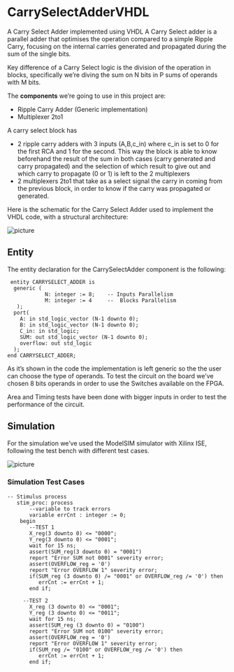 # CarrySelectAdderVHDL
A Carry Select Adder implemented using VHDL
A Carry Select adder is a parallel adder that optimises the operation compared to a simple Ripple Carry, focusing on the internal carries generated and propagated during the sum of the single bits. 

Key difference of a Carry Select logic is the division of the operation in blocks, specifically we’re diving the sum on N bits in P sums of operands with M bits. 

The **components** we’re going to use in this project are:
* Ripple Carry Adder (Generic implementation)
* Multiplexer 2to1

A carry select block has 
* 2 ripple carry adders with 3 inputs (A,B,c_in) where c_in is set to 0 for the first RCA and 1 for the second. This way the block is able to know beforehand the result of the sum in both cases (carry generated and carry propagated) and the selection of which result to give out and which carry to propagate (0 or 1) is left to the 2 multiplexers
* 2 multiplexers 2to1 that take as a select  signal the carry in coming from the previous block, in order to know if the carry was propagated or generated. 

Here is the schematic for the Carry Select Adder used to implement the VHDL code, with a structural architecture:

![picture](https://preview.ibb.co/iHsrrH/rtl.png)

## Entity
The entity declaration for the CarrySelectAdder component is the following:
```
 entity CARRYSELECT_ADDER is
  generic (
  			N: integer := 8; 	-- Inputs Parallelism
  			M: integer := 4 	--  Blocks Parallelism
   );
  port(
    A: in std_logic_vector (N-1 downto 0);
    B: in std_logic_vector (N-1 downto 0);
    C_in: in std_logic;
    SUM: out std_logic_vector (N-1 downto 0);
    overflow: out std_logic
  );
end CARRYSELECT_ADDER;
```
As it’s shown in the code the implementation is left generic so the the user can choose the type of operands. To test the circuit on the board we’ve chosen 8 bits operands in order to use the Switches available on the FPGA. 

Area and Timing tests have been done with bigger inputs in order to test the performance of the circuit. 


## Simulation
For the simulation we’ve used the ModelSIM simulator with Xilinx ISE, following the test bench with different test cases.

![picture](https://preview.ibb.co/efopBH/testbench.png)

### Simulation Test Cases
```
-- Stimulus process
   stim_proc: process
       --variable to track errors
       variable errCnt : integer := 0;
    begin
       --TEST 1
       X_reg(3 downto 0) <= "0000";
       Y_reg(3 downto 0) <= "0001";
       wait for 15 ns;
       assert(SUM_reg(3 downto 0) = "0001")
       report "Error SUM not 0001" severity error;
       assert(OVERFLOW_reg = '0')
       report "Error OVERFLOW 1" severity error;
       if(SUM_reg (3 downto 0) /= "0001" or OVERFLOW_reg /= '0') then
          errCnt := errCnt + 1;
       end if;

   	 --TEST 2
       X_reg (3 downto 0) <= "0001";
       Y_reg (3 downto 0) <= "0011";
       wait for 15 ns;
       assert(SUM_reg (3 downto 0) = "0100")
       report "Error SUM not 0100" severity error;
       assert(OVERFLOW_reg = '0')
       report "Error OVERFLOW 1" severity error;
       if(SUM_reg /= "0100" or OVERFLOW_reg /= '0') then
          errCnt := errCnt + 1;
       end if;
```
